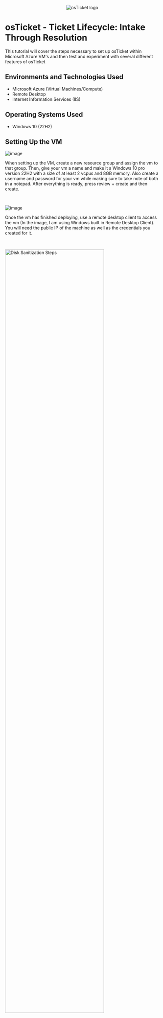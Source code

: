 <p align="center">
<img src="https://i.imgur.com/Clzj7Xs.png" alt="osTicket logo"/>
</p>

<h1>osTicket - Ticket Lifecycle: Intake Through Resolution</h1>
This tutorial will cover the steps necessary to set up osTicket within Microsoft Azure VM's and then test and experiment with several different features of osTicket<br />

<h2>Environments and Technologies Used</h2>

- Microsoft Azure (Virtual Machines/Compute)
- Remote Desktop
- Internet Information Services (IIS)

<h2>Operating Systems Used </h2>

- Windows 10</b> (22H2)


<h2>Setting Up the VM</h2>

![image](https://github.com/user-attachments/assets/167e9e99-374b-4556-b04b-e721d347af28)

<p>
When setting up the VM, create a new resource group and assign the vm to that group. Then, give your vm a name and make it a Windows 10 pro version 22H2 with a size of at least 2 vcpus and 8GB memory. Also create a username and password for your vm while making sure to take note of both in a notepad. After everything is ready, press review + create and then create.
</p>
<br />

![image](https://github.com/user-attachments/assets/f0bd3ebb-019a-472d-864d-0d69643f1db5)

<p>
Once the vm has finished deploying, use a remote desktop client to access the vm (In the image, I am using Windows built in Remote Desktop Client). You will need the public IP of the machine as well as the credentials you created for it.
</p>
<br />

<p>
<img src="https://i.imgur.com/DJmEXEB.png" height="80%" width="80%" alt="Disk Sanitization Steps"/>
</p>
<p>
When you are inside the vm, download the following files inside the vm - https://drive.google.com/uc?export=download&id=1b3RBkXTLNGXbibeMuAynkfzdBC1NnqaD 
You can just copy the link inside of the Edge browser. Once is is downloaded, extract it somewhere on your computer. We will use the files in this folder to install osTicket and some of the dependencies.
</p>
<br />
